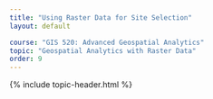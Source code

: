 ```yaml
---
title: "Using Raster Data for Site Selection"
layout: default

course: "GIS 520: Advanced Geospatial Analytics"
topic: "Geospatial Analytics with Raster Data"
order: 9
---
```


{% include topic-header.html %}